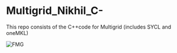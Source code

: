 # Multigrid_Nikhil_C-
This repo consists of the C++code for Multigrid (includes SYCL and oneMKL)

![FMG](https://user-images.githubusercontent.com/10392355/124367585-67173280-dc50-11eb-8c3e-8f31dc89139e.png)

